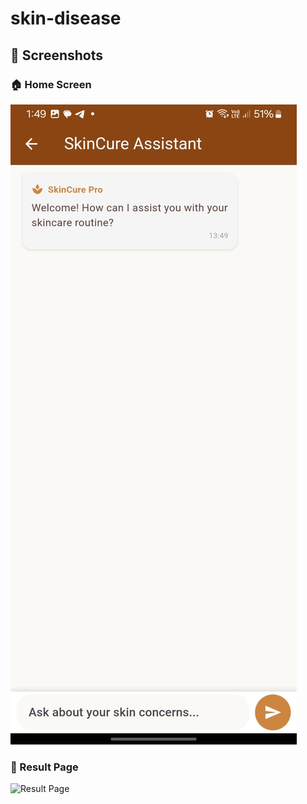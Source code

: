 # skin-disease
## 📸 Screenshots

### 🏠 Home Screen
![Home Screen](screenshots/chatbot.jpg)

### 🧪 Result Page
![Result Page](screenshots/rclinic.jpg)

